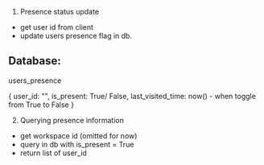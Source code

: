 1. Presence status update
- get user id from client
- update users presence flag in db.


## Database:

users_presence

{
    user_id: "",
    is_present: True/ False,
    last_visited_time: now()  - when toggle from True to False
}


2. Querying presence information

- get workspace id (omitted for now)
- query in db with is_present = True
- return list of user_id
